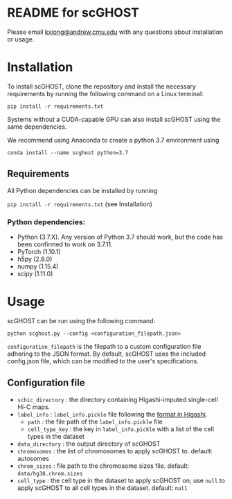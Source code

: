 # README for scGHOST
Please email kxiong@andrew.cmu.edu with any questions about installation or usage.

# Installation

To install scGHOST, clone the repository and install the necessary requirements by running the following command on a Linux terminal:

`pip install -r requirements.txt`

Systems without a CUDA-capable GPU can also install scGHOST using the same dependencies.

We recommend using Anaconda to create a python 3.7 environment using

`conda install --name scghost python=3.7`

## Requirements

All Python dependencies can be installed by running

`pip install -r requirements.txt` (see Installation)

### Python dependencies:

* Python (3.7.X). Any version of Python 3.7 should work, but the code has been confirmed to work on 3.7.11.
* PyTorch (1.10.1)
* h5py (2.8.0)
* numpy (1.15.4)
* scipy (1.11.0)

# Usage

scGHOST can be run using the following command:

`python scghost.py --config <configuration_filepath.json>`

`configuration_filepath` is the filepath to a custom configuration file adhering to the JSON format. By default, scGHOST uses the included config.json file, which can be modified to the user's specifications.

## Configuration file

- `schic_directory` : the directory containing Higashi-imputed single-cell Hi-C maps.
- `label_info` : `label_info.pickle` file following the [format in Higashi](https://github.com/ma-compbio/Higashi/wiki/Input-Files).
  - `path` : the file path of the `label_info.pickle` file
  - `cell_type_key` : the key in `label_info.pickle` with a list of the cell types in the dataset
- `data_directory` : the output directory of scGHOST
- `chromosomes` : the list of chromosomes to apply scGHOST to. default: autosomes
- `chrom_sizes` : file path to the chromosome sizes file. default: `data/hg38.chrom.sizes`
- `cell_type` : the cell type in the dataset to apply scGHOST on; use `null` to apply scGHOST to all cell types in the dataset. default: `null`